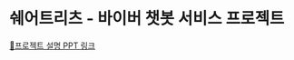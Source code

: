 # 쉐어트리츠 - 바이버 챗봇 서비스 프로젝트
[🔗프로젝트 설명 PPT 링크](https://www.canva.com/design/DAFpFrz1bNU/qBP0NKBOIPVxA_0t5Pgk8w/editutm_content=DAFpFrz1bNU&utm_campaign=designshare&utm_medium=link2&utm_source=sharebutton)

